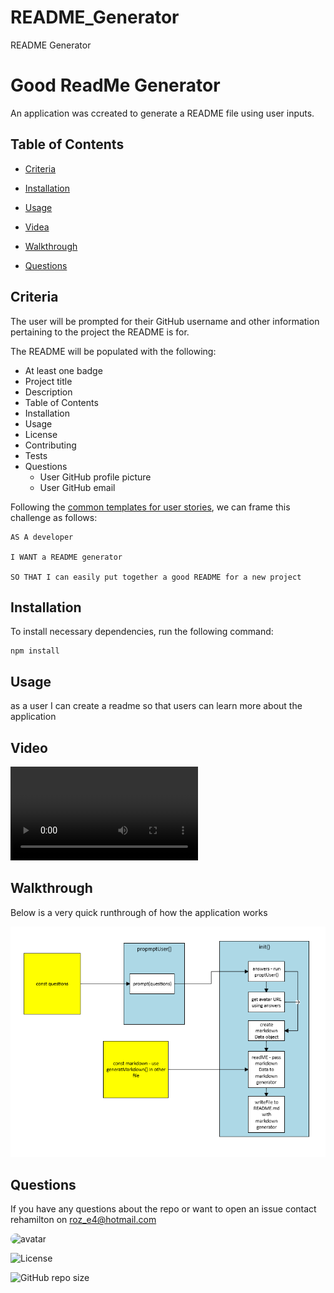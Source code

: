 # README_Generator
README Generator
# Good ReadMe Generator

An application was ccreated to generate a README file using user inputs.

## Table of Contents

* [Criteria](#criteria)

* [Installation](#installation)

* [Usage](#Usage)

* [Videa](#video)

* [Walkthrough](#walkthrough)

* [Questions](#questions)

## Criteria

The user will be prompted for their GitHub username and other information pertaining to the project the README is for.

The README will be populated with the following:

* At least one badge
* Project title
* Description
* Table of Contents
* Installation
* Usage
* License
* Contributing
* Tests
* Questions
  * User GitHub profile picture
  * User GitHub email

Following the [common templates for user stories](https://en.wikipedia.org/wiki/User_story#Common_templates), we can frame this challenge as follows:

```
AS A developer

I WANT a README generator

SO THAT I can easily put together a good README for a new project
```

## Installation

To install necessary dependencies, run the following command:

```
npm install
```

## Usage

as a user
I can create a readme 
so that users can learn more about the application

## Video

![video](./markDownAssets/video.mp4)

## Walkthrough

Below is a very quick runthrough of how the application works

![markDownAssets/walkthrough.png](./markDownAssets/walkthrough.png)

## Questions

If you have any questions about the repo or want to open an issue contact rehamilton on roz_e4@hotmail.com


<img src="https://avatars1.githubusercontent.com/u/59821631?v=4" alt="avatar" style="border-radius: 16px" width="30" />

![License](https://img.shields.io/github/license/rehamilton/README_Generator?style=flat-square)

![GitHub repo size](https://img.shields.io/github/repo-size/rehamilton/README_Generator)

